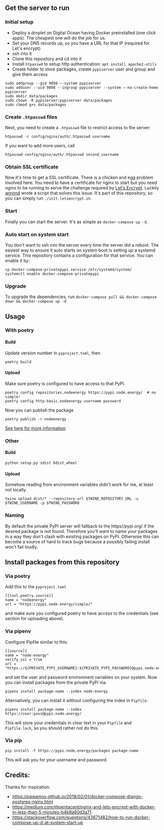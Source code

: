 ## Get the server to run

### Initial setup

* Deploy a droplet on Digital Ocean having Docker preinstalled (one click apps). The cheapest one will do the job for us.
* Set your DNS records up, so you have a URL for that IP (required for Let's encrypt)
* ssh into it
* Clone this repository and cd into it
* Install `htpasswd` to setup http authentication: `apt install apache2-utils`
* Create folder to store packages, create `pypiserver` user and group and give them access

```
sudo addgroup --gid 9898 —-system pypiserver
sudo adduser --uid 9898 --ingroup pypiserver --system —-no-create-home pypiserver
sudo mkdir data/packages
sudo chown -R pypiserver:pypiserver data/packages
sudo chmod g+s data/packages
```

### Create `.htpasswd` files

Next, you need to create a `.htpasswd` file to restrict access to the server:

`htpasswd -c config/nginx/auth/.htpasswd username`

If you want to add more users, call

`htpasswd config/nginx/auth/.htpasswd second_username`

### Obtain SSL certificate
Now it's time to get a SSL certificate. There is a chicken and egg problem involved here.
You need to have a certificate for nginx to start but you need nginx to be running to serve the challenge required by [Let's Encrypt](https://letsencrypt.org/).
Luckily [wmnnd](https://github.com/wmnnd/nginx-certbot) wrote a script that solves this issue.
It's part of this repository, so you can simply run `./init-letsencrypt.sh`.

### Start
Finally you can start the server. It's as simple as `docker-compose up -d`.


### Auto start on system start
You don't want to ssh into the server every time the server did a reboot. 
The easiest way to ensure it auto starts on system boot is setting up a systemd service.
This repository contains a configuration for that service.
You can enable it by: 

```
cp docker-compose-privatepypi.service /etc/systemd/system/
systemctl enable docker-compose-privatepypi
```

### Upgrade
To upgrade the dependencies, run `docker-compose pull && docker-compose down && docker-compose up -d`

## Usage

### With poetry

#### Build

Update version number in `pyproject.toml`, then

`poetry build`


#### Upload

Make sure poetry is configured to have access to that PyPI. 

```
poetry config repositories.nodeenergy https://pypi.node.energy/  # no simple!
poetry config http-basic.nodeenergy username password
```

Now you can publish the package

```
poetry publish -r nodeenergy
```

[See here for more information](https://poetry.eustace.io/docs/repositories/#adding-a-repository)

### Other

#### Build

`python setup.py sdist bdist_wheel`

#### Upload
Somehow reading from environment variables didn't work for me, at least not locally.

`twine upload dist/* --repository-url $TWINE_REPOSITORY_URL -u $TWINE_USERNAME -p $TWINE_PASSWORD`

### Naming
By default the private PyPI server will fallback to the https//pypi.org/ if the desired package is not found.
Therefore you'll want to name your packages in a way they don't clash with existing packages on PyPI.
Otherwise this can become a source of hard to track bugs because a possibly failing install won't fail loudly.


## Install packages from this repository

### Via poetry

Add this to the `pyproject.toml`

```
[[tool.poetry.source]]
name = "nodeenergy"
url = "https://pypi.node.energy/simple/"
```

and make sure you configured poetry to have access to the credentials (see section for uploading above).

### Via pipenv
Configure Pipfile similar to this:
```
[[source]]
name = "node-energy"
verify_ssl = true
url = "https://${PRIVATE_PYPI_USERNAME}:${PRIVATE_PYPI_PASSWORD}@pypi.node.energy"
```

and set the user and password environment variables on your system.
Now you can install packages from the private PyPI via:

`pipenv install package-name --index node-energy`

Alternatively, you can install it without configuring the index in `Pipfile`: 

`pipenv install package-name --index https://user:pass@pypi.node.energy/`

This will store your credentials in clear text in your `Pipfile` and `Pipfile.lock`, so you should rather not do this.

### Via pip

`pip install -f https://pypi.node.energy/packages package-name`

This will ask you for your username and password.

## Credits:

Thanks for inspiration:
* https://pawamoy.github.io/2018/02/01/docker-compose-django-postgres-nginx.html
* https://medium.com/@pentacent/nginx-and-lets-encrypt-with-docker-in-less-than-5-minutes-b4b8a60d3a71
* https://stackoverflow.com/questions/43671482/how-to-run-docker-compose-up-d-at-system-start-up

